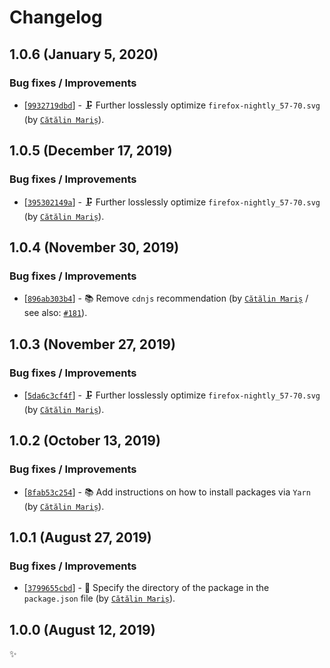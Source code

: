 <!-- markdownlint-disable line-length -->

Changelog
=========

1.0.6 (January 5, 2020)
-----------------------

### Bug fixes / Improvements

* [[`9932719dbd`](https://github.com/alrra/browser-logos/commit/9932719dbdfe8769e41875a0f46246ba766451ad)] - 🗜 Further losslessly optimize `firefox-nightly_57-70.svg` (by [`Cătălin Mariș`](https://github.com/alrra)).

1.0.5 (December 17, 2019)
-------------------------

### Bug fixes / Improvements

* [[`395302149a`](https://github.com/alrra/browser-logos/commit/395302149a9c870c026fc37c00bddfc959d5b31c)] - 🗜 Further losslessly optimize `firefox-nightly_57-70.svg` (by [`Cătălin Mariș`](https://github.com/alrra)).

1.0.4 (November 30, 2019)
-------------------------

### Bug fixes / Improvements

* [[`896ab303b4`](https://github.com/alrra/browser-logos/commit/896ab303b43decd25c518ea5dc0081e6974d344a)] - 📚 Remove `cdnjs` recommendation (by [`Cătălin Mariș`](https://github.com/alrra) / see also: [`#181`](https://github.com/alrra/browser-logos/issues/181)).

1.0.3 (November 27, 2019)
-------------------------

### Bug fixes / Improvements

* [[`5da6c3cf4f`](https://github.com/alrra/browser-logos/commit/5da6c3cf4f1b4ed4ec863e902df0d6b47d5b7355)] - 🗜 Further losslessly optimize `firefox-nightly_57-70.svg` (by [`Cătălin Mariș`](https://github.com/alrra)).

1.0.2 (October 13, 2019)
------------------------

### Bug fixes / Improvements

* [[`8fab53c254`](https://github.com/alrra/browser-logos/commit/8fab53c2544fe45642f4b330f21c426a07c63367)] - 📚 Add instructions on how to install packages via `Yarn` (by [`Cătălin Mariș`](https://github.com/alrra)).

1.0.1 (August 27, 2019)
-----------------------

### Bug fixes / Improvements

* [[`3799655cbd`](https://github.com/alrra/browser-logos/commit/3799655cbde62ea2de2a8a2b12a6123edae087b1)] - 🔧 Specify the directory of the package in the `package.json` file (by [`Cătălin Mariș`](https://github.com/alrra)).

1.0.0 (August 12, 2019)
-----------------------

✨
